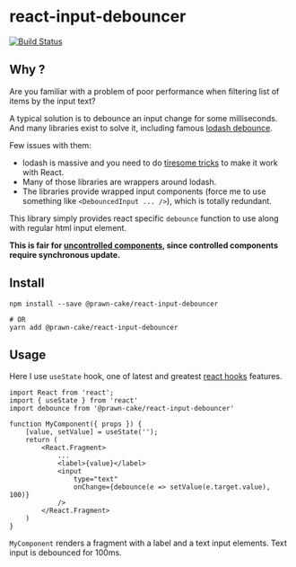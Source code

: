 # react-input-debouncer 
[![Build Status](https://travis-ci.org/prawn-cake/react-input-debouncer.svg?branch=master)](https://travis-ci.org/prawn-cake/react-input-debouncer)

## Why ?
Are you familiar with a problem of poor performance 
when filtering list of items by the input text?

A typical solution is to debounce an input change for some milliseconds. 
And many libraries exist to solve it, including famous [lodash debounce](https://lodash.com/docs/4.17.10#debounce).

Few issues with them: 

* lodash is massive and you need to do [tiresome tricks](https://stackoverflow.com/questions/23123138/perform-debounce-in-react-js) to make it work with React.
* Many of those libraries are wrappers around lodash.
* The libraries provide wrapped input components (force me to use something like `<DebouncedInput ... />`), which is totally redundant.

This library simply provides react specific `debounce` function to use along with regular html input element.

__This is fair for [uncontrolled components](https://reactjs.org/docs/uncontrolled-components.html), since controlled components require synchronous update.__

## Install

    npm install --save @prawn-cake/react-input-debouncer
    
    # OR
    yarn add @prawn-cake/react-input-debouncer
    

## Usage

Here I use `useState` hook, one of latest and greatest [react hooks](https://reactjs.org/docs/hooks-intro.html) features.
    
    import React from 'react';
    import { useState } from 'react'
    import debounce from '@prawn-cake/react-input-debouncer'
    
    function MyComponent({ props }) {
        [value, setValue] = useState(''); 
        return (
            <React.Fragment>
                ...
                <label>{value}</label>
                <input 
                    type="text"
                    onChange={debounce(e => setValue(e.target.value), 100)}
                />
            </React.Fragment>
        )
    }
    
`MyComponent` renders a fragment with a label and a text input elements. 
Text input is debounced for 100ms.
